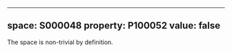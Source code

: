   ---
  space: S000048
  property: P100052
  value: false
  ---
  
  The space is non-trivial by definition.
